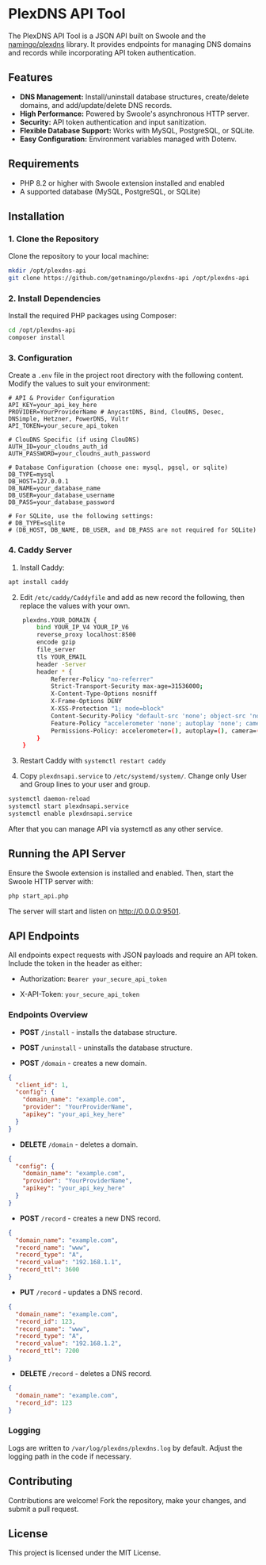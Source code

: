 # PlexDNS API Tool

The PlexDNS API Tool is a JSON API built on Swoole and the [namingo/plexdns](https://github.com/namingo/plexdns) library. It provides endpoints for managing DNS domains and records while incorporating API token authentication.

## Features

- **DNS Management:** Install/uninstall database structures, create/delete domains, and add/update/delete DNS records.
- **High Performance:** Powered by Swoole's asynchronous HTTP server.
- **Security:** API token authentication and input sanitization.
- **Flexible Database Support:** Works with MySQL, PostgreSQL, or SQLite.
- **Easy Configuration:** Environment variables managed with Dotenv.

## Requirements

- PHP 8.2 or higher with Swoole extension installed and enabled
- A supported database (MySQL, PostgreSQL, or SQLite)

## Installation

### 1. Clone the Repository

Clone the repository to your local machine:

```bash
mkdir /opt/plexdns-api
git clone https://github.com/getnamingo/plexdns-api /opt/plexdns-api
```

### 2. Install Dependencies

Install the required PHP packages using Composer:

```bash
cd /opt/plexdns-api
composer install
```

### 3. Configuration

Create a `.env` file in the project root directory with the following content. Modify the values to suit your environment:

```dotenv
# API & Provider Configuration
API_KEY=your_api_key_here
PROVIDER=YourProviderName # AnycastDNS, Bind, ClouDNS, Desec, DNSimple, Hetzner, PowerDNS, Vultr
API_TOKEN=your_secure_api_token

# ClouDNS Specific (if using ClouDNS)
AUTH_ID=your_cloudns_auth_id
AUTH_PASSWORD=your_cloudns_auth_password

# Database Configuration (choose one: mysql, pgsql, or sqlite)
DB_TYPE=mysql
DB_HOST=127.0.0.1
DB_NAME=your_database_name
DB_USER=your_database_username
DB_PASS=your_database_password

# For SQLite, use the following settings:
# DB_TYPE=sqlite
# (DB_HOST, DB_NAME, DB_USER, and DB_PASS are not required for SQLite)
```

### 4. Caddy Server

1. Install Caddy:

```bash
apt install caddy
```

2. Edit `/etc/caddy/Caddyfile` and add as new record the following, then replace the values with your own.

```bash
    plexdns.YOUR_DOMAIN {
        bind YOUR_IP_V4 YOUR_IP_V6
        reverse_proxy localhost:8500
        encode gzip
        file_server
        tls YOUR_EMAIL
        header -Server
        header * {
            Referrer-Policy "no-referrer"
            Strict-Transport-Security max-age=31536000;
            X-Content-Type-Options nosniff
            X-Frame-Options DENY
            X-XSS-Protection "1; mode=block"
            Content-Security-Policy "default-src 'none'; object-src 'none'; base-uri 'self'; frame-ancestors 'none'; img-src https:; font-src 'self'; style-src 'self' 'unsafe-inline'; script-src 'none'; form-action 'self'; worker-src 'none'; frame-src 'none';"
            Feature-Policy "accelerometer 'none'; autoplay 'none'; camera 'none'; encrypted-media 'none'; fullscreen 'self'; geolocation 'none'; gyroscope 'none'; magnetometer 'none'; microphone 'none'; midi 'none'; payment 'none'; picture-in-picture 'self'; usb 'none';"
            Permissions-Policy: accelerometer=(), autoplay=(), camera=(), encrypted-media=(), fullscreen=(self), geolocation=(), gyroscope=(), magnetometer=(), microphone=(), midi=(), payment=(), picture-in-picture=(self), usb=();
        }
    }
```

3. Restart Caddy with `systemctl restart caddy`

4. Copy `plexdnsapi.service` to `/etc/systemd/system/`. Change only User and Group lines to your user and group.

```bash
systemctl daemon-reload
systemctl start plexdnsapi.service
systemctl enable plexdnsapi.service
```

After that you can manage API via systemctl as any other service.

## Running the API Server

Ensure the Swoole extension is installed and enabled. Then, start the Swoole HTTP server with:

```bash
php start_api.php
```

The server will start and listen on http://0.0.0.0:9501.

## API Endpoints

All endpoints expect requests with JSON payloads and require an API token. Include the token in the header as either:

- Authorization: `Bearer your_secure_api_token`

- X-API-Token: `your_secure_api_token`

### Endpoints Overview

- **POST** `/install` - installs the database structure.

- **POST** `/uninstall` - uninstalls the database structure.

- **POST** `/domain` - creates a new domain.

```json
{
  "client_id": 1,
  "config": {
    "domain_name": "example.com",
    "provider": "YourProviderName",
    "apikey": "your_api_key_here"
  }
}
```

- **DELETE** `/domain` - deletes a domain.

```json
{
  "config": {
    "domain_name": "example.com",
    "provider": "YourProviderName",
    "apikey": "your_api_key_here"
  }
}
```

- **POST** `/record` - creates a new DNS record.

```json
{
  "domain_name": "example.com",
  "record_name": "www",
  "record_type": "A",
  "record_value": "192.168.1.1",
  "record_ttl": 3600
}
```

- **PUT** `/record` - updates a DNS record.

```json
{
  "domain_name": "example.com",
  "record_id": 123,
  "record_name": "www",
  "record_type": "A",
  "record_value": "192.168.1.2",
  "record_ttl": 7200
}
```

- **DELETE** `/record` - deletes a DNS record.

```json
{
  "domain_name": "example.com",
  "record_id": 123
}
```

### Logging

Logs are written to `/var/log/plexdns/plexdns.log` by default. Adjust the logging path in the code if necessary.

## Contributing

Contributions are welcome! Fork the repository, make your changes, and submit a pull request.

## License

This project is licensed under the MIT License.